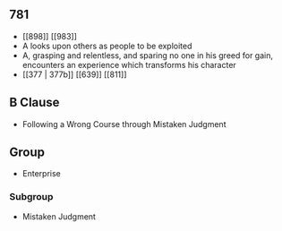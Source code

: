 ## 781
- [[898]] [[983]] 
- A looks upon others as people to be exploited
- A, grasping and relentless, and sparing no one in his greed for gain, encounters an experience which transforms his character
- [[377 | 377b]] [[639]] [[811]] 

## B Clause
- Following a Wrong Course through Mistaken Judgment

## Group
- Enterprise

### Subgroup
- Mistaken Judgment

